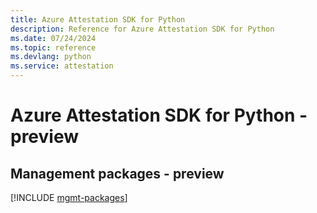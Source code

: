 ```yaml
---
title: Azure Attestation SDK for Python
description: Reference for Azure Attestation SDK for Python
ms.date: 07/24/2024
ms.topic: reference
ms.devlang: python
ms.service: attestation
---
```

# Azure Attestation SDK for Python - preview

## Management packages - preview
[!INCLUDE [mgmt-packages](attestation-mgmt-index.md)]